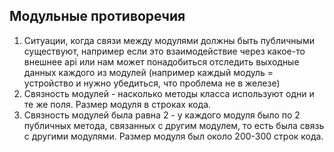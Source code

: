 ## Модульные противоречия

1. Ситуации, когда связи между модулями должны быть публичными существуют, например если это взаимодействие через какое-то внешнее api или нам может понадобиться отследить выходные данных каждого из модулей (например каждый модуль = устройство и нужно убедиться, что проблема не в железе)
2. Связность модулей - насколько методы класса используют одни и те же поля. Размер модуля в строках кода.
3. Связность модулей была равна 2 - у каждого модуля было по 2 публичных метода, связанных с другим модулем, то есть была связь с другими модулями. Размер модуля был около 200-300 строк кода.
